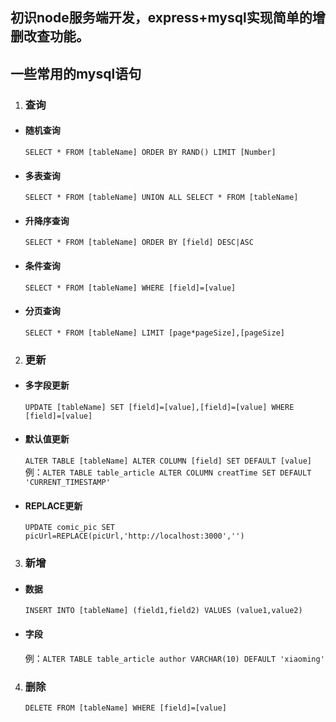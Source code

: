 ## 初识node服务端开发，express+mysql实现简单的增删改查功能。
## 一些常用的mysql语句
1. ### 查询
* #### 随机查询
   `SELECT * FROM [tableName] ORDER BY RAND() LIMIT [Number]`
* #### 多表查询
   `SELECT * FROM [tableName] UNION ALL SELECT * FROM [tableName]`
* #### 升降序查询
   `SELECT * FROM [tableName] ORDER BY [field] DESC|ASC`
* #### 条件查询
   `SELECT * FROM [tableName] WHERE [field]=[value]`
* #### 分页查询
   `SELECT * FROM [tableName] LIMIT [page*pageSize],[pageSize]`
2. ### 更新
* #### 多字段更新
   `UPDATE [tableName] SET [field]=[value],[field]=[value] WHERE [field]=[value]`
* #### 默认值更新
   `ALTER TABLE [tableName] ALTER COLUMN [field] SET DEFAULT [value]`   
   例：`ALTER TABLE table_article ALTER COLUMN creatTime SET DEFAULT 'CURRENT_TIMESTAMP'`  
* #### REPLACE更新
   `UPDATE comic_pic SET picUrl=REPLACE(picUrl,'http://localhost:3000','')`  
3. ### 新增
* #### 数据
   `INSERT INTO [tableName] (field1,field2) VALUES (value1,value2)`
* #### 字段
   例：`ALTER TABLE table_article author VARCHAR(10) DEFAULT 'xiaoming'`
4. ### 删除
   `DELETE FROM [tableName] WHERE [field]=[value]`

